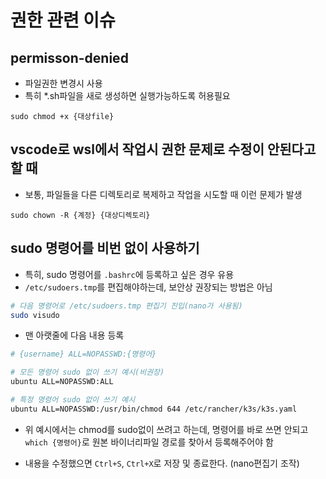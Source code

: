 # 권한 관련 이슈

## permisson-denied

- 파일권한 변경시 사용
- 특히 *.sh파일을 새로 생성하면 실행가능하도록 허용필요

```shell
sudo chmod +x {대상file}
```

## vscode로 wsl에서 작업시 권한 문제로 수정이 안된다고 할 때

- 보통, 파일들을 다른 디렉토리로 복제하고 작업을 시도할 때 이런 문제가 발생

```shell
sudo chown -R {계정} {대상디렉토리}
```

## sudo 명령어를 비번 없이 사용하기

- 특히, sudo 명령어를 `.bashrc`에 등록하고 싶은 경우 유용
- `/etc/sudoers.tmp`를 편집해야하는데, 보안상 권장되는 방법은 아님

```sh
# 다음 명령어로 /etc/sudoers.tmp 편집기 진입(nano가 사용됨)
sudo visudo
```

- 맨 아랫줄에 다음 내용 등록

```sh
# {username} ALL=NOPASSWD:{명령어}

# 모든 명령어 sudo 없이 쓰기 예시(비권장)
ubuntu ALL=NOPASSWD:ALL

# 특정 명령어 sudo 없이 쓰기 예시
ubuntu ALL=NOPASSWD:/usr/bin/chmod 644 /etc/rancher/k3s/k3s.yaml
```

- 위 예시에서는 chmod를 sudo없이 쓰려고 하는데, 명령어를 바로 쓰면 안되고 `which {명령어}`로 원본 바이너리파일 경로를 찾아서 등록해주어야 함

- 내용을 수정했으면 `Ctrl+S`, `Ctrl+X`로 저장 및 종료한다. (nano편집기 조작)
